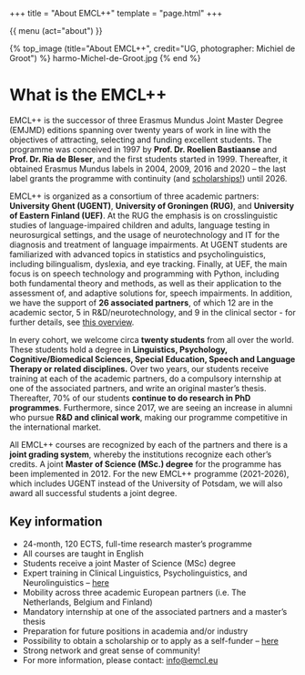 +++
title = "About EMCL++"
template = "page.html"
+++

{{ menu (act="about") }} 


{% top_image (title="About EMCL++", credit="UG, photographer: Michiel de Groot") %}
	harmo-Michel-de-Groot.jpg
{% end %}

<div class="container">
    <!-- Example row of columns --> 

# What is the EMCL++

EMCL++ is the successor of three Erasmus Mundus Joint Master Degree (EMJMD) editions spanning over twenty years of work in line with the objectives of attracting, selecting and funding excellent students. The programme was conceived in 1997 by **Prof. Dr. Roelien Bastiaanse** and **Prof. Dr. Ria de Bleser**, and the first students started in 1999. Thereafter, it obtained Erasmus Mundus labels in 2004, 2009, 2016 and 2020 – the last label grants the programme with continuity (and [scholarships!](/admission)) until 2026.

EMCL++ is organized as a consortium of three academic partners: **University Ghent (UGENT)**, **University of Groningen (RUG)**, and **University of Eastern Finland (UEF)**. At the RUG the emphasis is on crosslinguistic studies of language-impaired children and adults, language testing in neurosurgical settings, and the usage of neurotechnology and IT for the diagnosis and treatment of language impairments. At UGENT students are familiarized with advanced topics in statistics and psycholinguistics, including bilingualism, dyslexia, and eye tracking. Finally, at UEF, the main focus is on speech technology and programming with Python, including both fundamental theory and methods, as well as their application to the assessment of, and adaptive solutions for, speech impairments. In addition, we have the support of **26 associated partners**, of which 12 are in the academic sector, 5 in R&D/neurotechnology, and 9 in the clinical sector - for further details, see [this overview](/partners).

In every cohort, we welcome circa **twenty students** from all over the world. These students hold a degree in **Linguistics, Psychology, Cognitive/Biomedical Sciences, Special Education, Speech and Language Therapy or related disciplines.** Over two years, our students receive training at each of the academic partners, do a compulsory internship at one of the associated partners, and write an original master’s thesis. Thereafter, 70% of our students **continue to do research in PhD programmes**. Furthermore, since 2017, we are seeing an increase in alumni who pursue **R&D and clinical work**, making our programme competitive in the international market.

All EMCL++ courses are recognized by each of the partners and there is a **joint grading system**, whereby the institutions recognize each other’s credits. A joint **Master of Science (MSc.) degree** for the programme has been implemented in 2012. For the new EMCL++ programme (2021-2026), which includes UGENT instead of the University of Potsdam, we will also award all successful students a joint degree. 


## Key information
- 24-month, 120 ECTS, full-time research master’s programme
- All courses are taught in English
- Students receive a joint Master of Science (MSc) degree
- Expert training in Clinical Linguistics, Psycholinguistics, and Neurolinguistics – [here](/students)
- Mobility across three academic European partners (i.e. The Netherlands, Belgium and Finland)
- Mandatory internship at one of the associated partners and a master’s thesis 
- Preparation for future positions in academia and/or industry
- Possibility to obtain a scholarship or to apply as a self-funder – [here](/admission) 
- Strong network and great sense of community!
- For more information, please contact: info@emcl.eu


</div>
